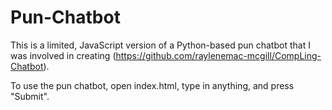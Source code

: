 # Pun-Chatbot
This is a limited, JavaScript version of a Python-based pun chatbot that I was involved in creating (https://github.com/raylenemac-mcgill/CompLing-Chatbot).

To use the pun chatbot, open index.html, type in anything, and press "Submit".
